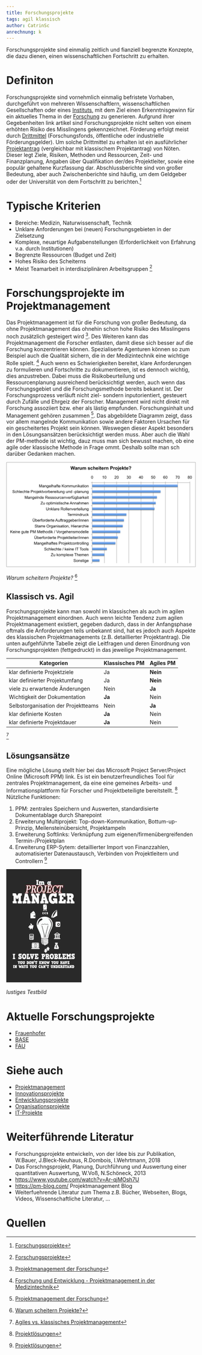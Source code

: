 ```yaml
---
title: Forschungsprojekte
tags: agil klassisch
author: CatrinSc
anrechnung: k
---
```


Forschungsprojekte sind einmalig zeitlich und fianziell begrenzte Konzepte, die dazu dienen, einen wissenschaftlichen Fortschritt zu erhalten.


# Definiton
Forschungsprojekte sind vornehmlich einmalig befristete Vorhaben, durchgeführt von mehreren Wissenschaftlern, wissenschaftlichen Gesellschaften oder eines [Instituts](https://de.wikipedia.org/wiki/Institut_(Organisation)), mit dem Ziel einen Erkenntnisgewinn für ein aktuelles Thema in der [Forschung](https://de.wikipedia.org/wiki/Forschung) zu generieren. Aufgrund ihrer Gegebenheiten link artikel sind Forschungsprojekte nicht selten von einem erhöhten Risiko des Misslingens gekennzeichnet. Förderung erfolgt meist durch [Drittmittel](https://de.wikipedia.org/wiki/Drittmittel) (Forschungsfonds, öffentliche oder industrielle Förderungsgelder). Um solche Drittmittel zu erhalten ist ein ausführlicher [Projektantrag](https://de.wikipedia.org/wiki/Projektantrag) (vergleichbar mit klassischem Projektantrag) von Nöten. Dieser legt Ziele, Risiken, Methoden und Ressourcen, Zeit- und Finanzplanung, Angaben über Qualifikation der/des Projektleiter, sowie eine populär gehaltene Kurzfassung dar. Abschlussberichte sind von großer Bedeutung, aber auch Zwischenberichte sind häufig, um dem Geldgeber oder der Universität von dem Fortschritt zu berichten.[^1]

# Typische Kriterien
* Bereiche: Medizin, Naturwissenschaft, Technik 
* Unklare Anforderungen bei (neuen) Forschungsgebieten in der Zielsetzung 
* Komplexe, neuartige Aufgabenstellungen (Erforderlichkeit von Erfahrung v.a. durch Institutionen) 
* Begrenzte Ressourcen (Budget und Zeit) 
* Hohes Risiko des Scheiterns
* Meist Teamarbeit in interdisziplinären Arbeitsgruppen [^1]

# Forschungsprojekte im Projektmanagement
Das Projektmanagement ist für die Forschung von großer Bedeutung, da ohne Projektmanagement das ohnehin schon hohe Risiko des Misslingens noch zusätzlich gesteigert wird [^2]. Des Weiteren kann das Projektmanagement die Forscher entlasten, damit diese sich besser auf die Forschung konzentrieren können. Spezialiserte Agenturen können so zum Beispiel auch die Qualität sichern, die in der Medizintechnik eine wichtige Rolle spielt. [^5] Auch wenn es Schwierigkeiten bereitet, klare Anforderungen zu formulieren und Fortschritte zu dokumentieren, ist es dennoch wichtig, dies anzustreben. Dabei muss die Risikobeurteilung und Ressourcenplanung ausreichend berücksichtigt werden, auch wenn das Forschungsgebiet und die Forschungsmethode bereits bekannt ist. Der Forschungsprozess verläuft nicht ziel- sondern inputorientiert, gesteuert durch Zufälle und Ehrgeiz der Forscher. Management wird nicht direkt mit Forschung assoziiert bzw. eher als lästig empfunden.  Forschungsinhalt und Management gehören zusammen [^2]. Das abgebildete Diagramm zeigt, dass vor allem mangelnde Kommunikation sowie andere Faktoren Ursachen für ein gescheitertes Projekt sein können. Weswegen dieser Aspekt besonders in den Lösungsansätzen berücksichtigt werden muss. Aber auch die Wahl der PM-methode ist wichtig, dauz muss man sich bewusst machen, ob eine agile oder klassische Methode in Frage ommt. Deshalb sollte man sch darüber Gedanken machen.

![Warum-scheitern-Projekte](Forschungsprojekte/Warum-scheitern-Projekte.jpg)

*Warum scheitern Projekte?* [^6]


## Klassisch vs. Agil
Forschungsprojekte kann man sowohl im klassischen als auch im agilen Projektmanagement einordnen. Auch wenn leichte Tendenz zum agilen Projektmanagement existiert, gegeben dadurch, dass in der Anfangsphase oftmals die Anforderungen teils unbekannt sind, hat es jedoch auch Aspekte des klassischen Projektmanagements (z.B. detaillierter Projektantrag). Die unten aufgehführte Tabelle zeigt die Leitfragen und deren Einordnung von Forschungsprojekten (fettgedruckt) in das jeweilige Projektmanagement.


| Kategorien | Klassisches PM | Agiles PM |
| ------------- | ------------- | ------------- |
| klar definierte Projektziele | Ja | **Nein**  |
| klar definierter Projektumfang | Ja | **Nein** |
| viele zu erwartende Änderungen | Nein | **Ja**  |
| Wichtigkeit der Dokumentation | **Ja**  | Nein |
| Selbstorganisation der Projektteams | Nein  | **Ja** |
| klar definierte Kosten | **Ja**  | Nein |
| klar definierte Projektdauer | **Ja**  | Nein | 

[^3]


## Lösungsansätze
Eine mögliche Lösung stellt hier bei das Microsoft Project Server/Project Online (Microsoft PPM) link. Es ist ein benutzerfreundliches Tool für zentrales Projektmanagement, da eine eine gemeines Arbeits- und Informationsplattform für Forscher und Projektbeteiligte bereitstellt. [^4] 
Nützliche Funktionen:
1. PPM: zentrales Speichern und Auswerten, standardisierte Dokumentablage durch Sharepoint
2. Erweiterung Multiprojekt: Top-down-Kommunikation, Bottum-up-Prinzip, Meilensteinübersicht, Projektampeln
3. Erweiterung Softlinks: Verknüpfung zum eigenen/firmenübergreifenden Termin-/Projektplan
4. Erweiterung ERP-Sytem: detaillierter Import von Finanzzahlen, automatisierter Datenaustausch, Verbinden von Projektleitern und Controllern [^4]

![Beispielabbildung](Forschungsprojekte/test-file.jpg)

*lustiges Testbild*


# Aktuelle Forschungsprojekte

* [Frauenhofer](https://www.ise.fraunhofer.de/de/forschungsprojekte/aktuell.html)
* [BASE](https://www.base.bund.de/DE/themen/fa/soa/projekte-aktuell/projekte-aktuell.html)
* [FAU](https://www.fau.de/research/)


# Siehe auch

* [Projektmanagement](Projektmanagement.md)
* [Innovationsprojekte](Innovationsprojekte.md)
* [Entwicklungsprojekte](Entwicklungsprojekte.md)
* [Organisationsprojekte](Organisationsprojekte.md)
* [IT-Projekte](IT-Projekte.md)

# Weiterführende Literatur

* Forschungsprojekte entwickeln, von der Idee bis zur Publikation, W.Bauer, J.Bleck-Neuhaus, R.Dombois, I.Wehrtmann, 2018
* Das Forschngsprojekt, Planung, Durchführung und Auswertung einer quantitativen Auswertung, W.Voß, N.Schöneck, 2013
* https://www.youtube.com/watch?v=Ar-qjMOsh7U
* https://pm-blog.com/ Projektmanagement Blog
* Weiterfuehrende Literatur zum Thema z.B. Bücher, Webseiten, Blogs, Videos, Wissenschaftliche Literatur, ...

# Quellen

[^1]: [Forschungsprojekte](https://de.wikipedia.org/wiki/Forschungsprojekt)
[^2]: [Projektmanagement der Forschung](https://www.projektmagazin.de/artikel/projektmanagement-der-forschung_6806)
[^3]: [Agiles vs. klassisches Projektmanagement](https://www.roth-institut.de/roth-wissens-journal/wissen-f%C3%BChrung/agiles-vs-klassisches-projektmanagement/)
[^4]: [Projektlösungen](https://www.theprojectgroup.com/de/ms-project-loesungen/projektmanagement-forschung)
[^5]: [Forschung und Entwicklung - Projektmanagement in der Medizintechnik](https://www.youtube.com/watch?v=6YxbcjEYUj0)
[^6]: [Warum scheitern Projekte?](https://pm-blog.com/2009/07/04/warum-scheitern-projekte/)
